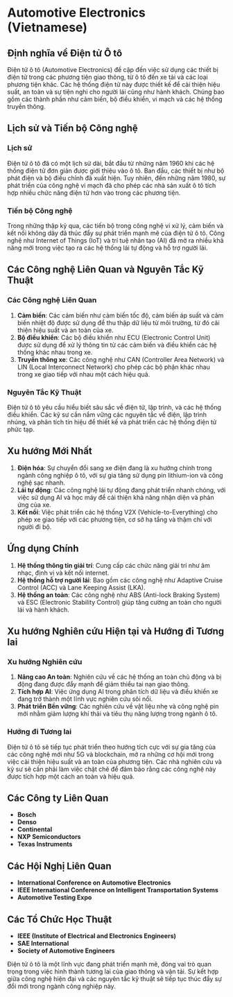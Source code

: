 # Automotive Electronics (Vietnamese)

## Định nghĩa về Điện tử Ô tô

Điện tử ô tô (Automotive Electronics) đề cập đến việc sử dụng các thiết bị điện tử trong các phương tiện giao thông, từ ô tô đến xe tải và các loại phương tiện khác. Các hệ thống điện tử này được thiết kế để cải thiện hiệu suất, an toàn và sự tiện nghi cho người lái cũng như hành khách. Chúng bao gồm các thành phần như cảm biến, bộ điều khiển, vi mạch và các hệ thống truyền thông.

## Lịch sử và Tiến bộ Công nghệ

### Lịch sử

Điện tử ô tô đã có một lịch sử dài, bắt đầu từ những năm 1960 khi các hệ thống điện tử đơn giản được giới thiệu vào ô tô. Ban đầu, các thiết bị như bộ phát điện và bộ điều chỉnh đã xuất hiện. Tuy nhiên, đến những năm 1980, sự phát triển của công nghệ vi mạch đã cho phép các nhà sản xuất ô tô tích hợp nhiều chức năng điện tử hơn vào trong các phương tiện.

### Tiến bộ Công nghệ

Trong những thập kỷ qua, các tiến bộ trong công nghệ vi xử lý, cảm biến và kết nối không dây đã thúc đẩy sự phát triển mạnh mẽ của điện tử ô tô. Công nghệ như Internet of Things (IoT) và trí tuệ nhân tạo (AI) đã mở ra nhiều khả năng mới trong việc tạo ra các hệ thống lái tự động và hỗ trợ người lái.

## Các Công nghệ Liên Quan và Nguyên Tắc Kỹ Thuật

### Các Công nghệ Liên Quan

1. **Cảm biến**: Các cảm biến như cảm biến tốc độ, cảm biến áp suất và cảm biến nhiệt độ được sử dụng để thu thập dữ liệu từ môi trường, từ đó cải thiện hiệu suất và an toàn của xe.
2. **Bộ điều khiển**: Các bộ điều khiển như ECU (Electronic Control Unit) được sử dụng để xử lý thông tin từ các cảm biến và điều khiển các hệ thống khác nhau trong xe.
3. **Truyền thông xe**: Các công nghệ như CAN (Controller Area Network) và LIN (Local Interconnect Network) cho phép các bộ phận khác nhau trong xe giao tiếp với nhau một cách hiệu quả.

### Nguyên Tắc Kỹ Thuật

Điện tử ô tô yêu cầu hiểu biết sâu sắc về điện tử, lập trình, và các hệ thống điều khiển. Các kỹ sư cần nắm vững các nguyên tắc về điện, lập trình nhúng, và phân tích tín hiệu để thiết kế và phát triển các hệ thống điện tử phức tạp.

## Xu hướng Mới Nhất

1. **Điện hóa**: Sự chuyển đổi sang xe điện đang là xu hướng chính trong ngành công nghiệp ô tô, với sự gia tăng sử dụng pin lithium-ion và công nghệ sạc nhanh.
2. **Lái tự động**: Các công nghệ lái tự động đang phát triển nhanh chóng, với việc sử dụng AI và học máy để cải thiện khả năng nhận diện và phản ứng của xe.
3. **Kết nối**: Việc phát triển các hệ thống V2X (Vehicle-to-Everything) cho phép xe giao tiếp với các phương tiện, cơ sở hạ tầng và thậm chí với người đi bộ.

## Ứng dụng Chính

1. **Hệ thống thông tin giải trí**: Cung cấp các chức năng giải trí như âm nhạc, định vị và kết nối internet.
2. **Hệ thống hỗ trợ người lái**: Bao gồm các công nghệ như Adaptive Cruise Control (ACC) và Lane Keeping Assist (LKA).
3. **Hệ thống an toàn**: Các công nghệ như ABS (Anti-lock Braking System) và ESC (Electronic Stability Control) giúp tăng cường an toàn cho người lái và hành khách.

## Xu hướng Nghiên cứu Hiện tại và Hướng đi Tương lai

### Xu hướng Nghiên cứu

1. **Nâng cao An toàn**: Nghiên cứu về các hệ thống an toàn chủ động và bị động đang được đẩy mạnh để giảm thiểu tai nạn giao thông.
2. **Tích hợp AI**: Việc ứng dụng AI trong phân tích dữ liệu và điều khiển xe đang trở thành một lĩnh vực nghiên cứu sôi nổi.
3. **Phát triển Bền vững**: Các nghiên cứu về vật liệu nhẹ và công nghệ pin mới nhằm giảm lượng khí thải và tiêu thụ năng lượng trong ngành ô tô.

### Hướng đi Tương lai

Điện tử ô tô sẽ tiếp tục phát triển theo hướng tích cực với sự gia tăng của các công nghệ mới như 5G và blockchain, mở ra những cơ hội mới trong việc cải thiện hiệu suất và an toàn của phương tiện. Các nhà nghiên cứu và kỹ sư sẽ cần phải làm việc chặt chẽ để đảm bảo rằng các công nghệ này được tích hợp một cách an toàn và hiệu quả.

## Các Công ty Liên Quan

- **Bosch**
- **Denso**
- **Continental**
- **NXP Semiconductors**
- **Texas Instruments**

## Các Hội Nghị Liên Quan

- **International Conference on Automotive Electronics**
- **IEEE International Conference on Intelligent Transportation Systems**
- **Automotive Testing Expo**

## Các Tổ Chức Học Thuật

- **IEEE (Institute of Electrical and Electronics Engineers)**
- **SAE International**
- **Society of Automotive Engineers**

Điện tử ô tô là một lĩnh vực đang phát triển mạnh mẽ, đóng vai trò quan trọng trong việc hình thành tương lai của giao thông và vận tải. Sự kết hợp giữa công nghệ hiện đại và các nguyên tắc kỹ thuật sẽ tiếp tục thúc đẩy sự đổi mới trong ngành công nghiệp này.